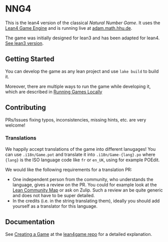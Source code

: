 # NNG4

This is the lean4 version of the classical *Natural Number Game*. It uses
the [Lean4 Game Engine](https://github.com/leanprover-community/lean4game) and is
running live at [adam.math.hhu.de](https://adam.math.hhu.de).

The game was initially designed for lean3 and has been adapted for lean4. [See lean3 version](https://www.ma.imperial.ac.uk/~buzzard/xena/natural_number_game/).

## Getting Started

You can develop the game as any lean project and use `lake build` to build it.

Moreover, there are multiple ways to run the game while developing it, which are described in
[Running Games Locally](https://github.com/leanprover-community/lean4game/blob/main/doc/running_locally.md)

## Contributing

PRs/Issues fixing typos, inconsistencies, missing hints, etc. are very welcome!

### Translations
 We happily accept translations of the game into different lanugages! You can use `.i18n/Game.pot` and translate it into `.i18n/Game-{lang}.po` where `{lang}` is the ISO language code like `fr` or `en_UK`, using for example POEdit.

 We would like the following requirements for a translation PR:

 - One independent person from the community, who understands the language, gives a review on the PR. You could for example look at the [Lean Community Map](https://leanprover-community.github.io/meet.html) or ask on Zulip. Such a review an be quite generic and does not have to be super detailed.
 - In the credits (i.e. in the string translating them), ideally you should add yourself as a translator for this language.

## Documentation

See [Creating a Game](https://github.com/leanprover-community/lean4game/blob/main/doc/create_game.md) at
the [lean4game repo](https://github.com/leanprover-community/lean4game) for a detailed
explanation.
